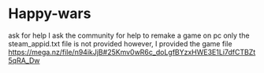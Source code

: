 # Happy-wars
ask for help
I ask the community for help to remake a game on pc
only the steam_appid.txt file is not provided
however, I provided the game file
https://mega.nz/file/n94ikJjB#25Kmv0wR6c_doLgfBYzxHWE3E1Li7dfCTBZt5qRA_Dw
